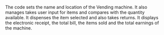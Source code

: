 The code sets the name and location of the Vending machine. It also manages takes user input for items and compares with the quantity available. It dispenses the item selected and also takes returns. It displays the electronic receipt, the total bill, the items sold and the total earnings of the machine.
